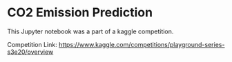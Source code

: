 # CO2 Emission Prediction
This Jupyter notebook was a part of a kaggle competition.

Competition Link: https://www.kaggle.com/competitions/playground-series-s3e20/overview

